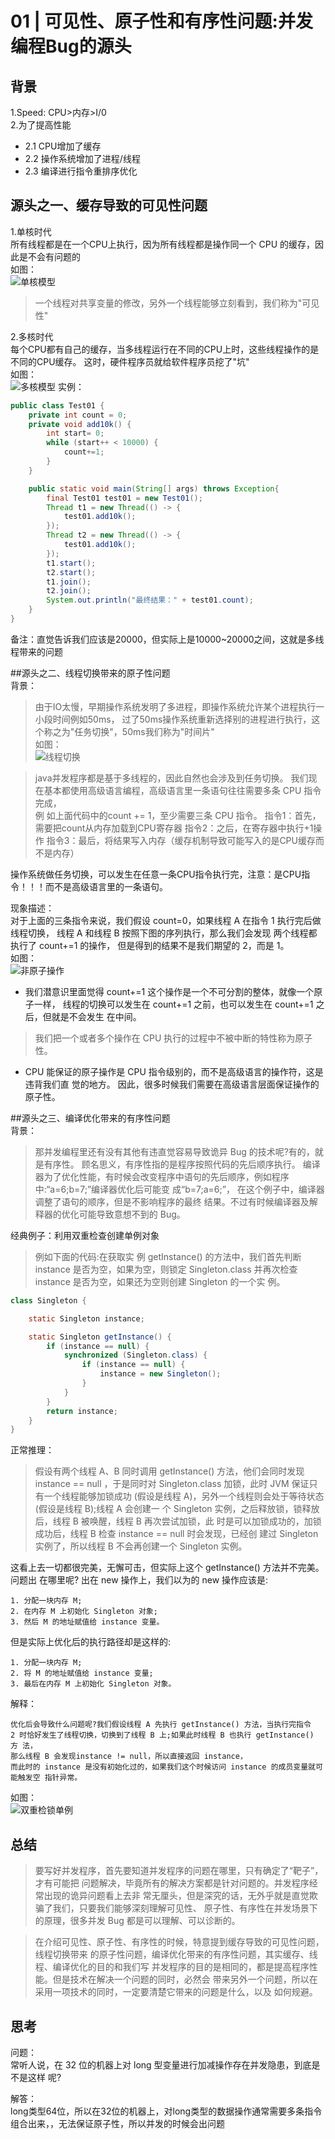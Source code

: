 # 01 | 可见性、原子性和有序性问题:并发编程Bug的源头

## 背景
1.Speed: CPU>内存>I/0     
2.为了提高性能        
- 2.1 CPU增加了缓存
- 2.2 操作系统增加了进程/线程
- 2.3 编译进行指令重排序优化

## 源头之一、缓存导致的可见性问题
1.单核时代      
所有线程都是在一个CPU上执行，因为所有线程都是操作同一个 CPU 的缓存，因此是不会有问题的      
如图：     
![单核模型](1单核模型.jpg)
> 一个线程对共享变量的修改，另外一个线程能够立刻看到，我们称为"可见性"

2.多核时代      
每个CPU都有自己的缓存，当多线程运行在不同的CPU上时，这些线程操作的是不同的CPU缓存。
这时，硬件程序员就给软件程序员挖了"坑"        
如图：     
![多核模型](2多核模型.png)
实例：     
```java
public class Test01 {
    private int count = 0;
    private void add10k() {
        int start= 0;
        while (start++ < 10000) {
            count+=1;
        }
    }

    public static void main(String[] args) throws Exception{
        final Test01 test01 = new Test01();
        Thread t1 = new Thread(() -> {
            test01.add10k();
        });
        Thread t2 = new Thread(() -> {
            test01.add10k();
        });
        t1.start();
        t2.start();
        t1.join();
        t2.join();
        System.out.println("最终结果：" + test01.count);
    }
}
```
备注：直觉告诉我们应该是20000，但实际上是10000~20000之间，这就是多线程带来的问题

##源头之二、线程切换带来的原子性问题     
背景：     
> 由于IO太慢，早期操作系统发明了多进程，即操作系统允许某个进程执行一小段时间例如50ms，
过了50ms操作系统重新选择别的进程进行执行，这个称之为"任务切换"，50ms我们称为"时间片"        
如图：     
![线程切换](03-线程切换.png)

>java并发程序都是基于多线程的，因此自然也会涉及到任务切换。
我们现在基本都使用高级语言编程，高级语言里一条语句往往需要多条 CPU 指令完成，       
例 如上面代码中的count += 1，至少需要三条 CPU 指令。
指令1：首先，需要把count从内存加载到CPU寄存器
指令2：之后，在寄存器中执行+1操作
指令3：最后，将结果写入内存（缓存机制导致可能写入的是CPU缓存而不是内存）

操作系统做任务切换，可以发生在任意一条CPU指令执行完，注意：是CPU指令！！！而不是高级语言里的一条语句。  
    
现象描述：        
对于上面的三条指令来说，我们假设 count=0，如果线程 A 在指令 1 执行完后做线程切换，
线程 A 和线程 B 按照下图的序列执行，那么我们会发现 两个线程都执行了 count+=1 的操作，
但是得到的结果不是我们期望的 2，而是 1。      
如图：     
![非原子操作](04-非原子操作.png)
- 我们潜意识里面觉得 count+=1 这个操作是一个不可分割的整体，就像一个原子一样，
线程的切换可以发生在 count+=1 之前，也可以发生在 count+=1 之后，但就是不会发生 在中间。
> 我们把一个或者多个操作在 CPU 执行的过程中不被中断的特性称为原子性。
- CPU 能保证的原子操作是 CPU 指令级别的，而不是高级语言的操作符，这是违背我们直 觉的地方。
因此，很多时候我们需要在高级语言层面保证操作的原子性。

##源头之三、编译优化带来的有序性问题     
背景：     
>那并发编程里还有没有其他有违直觉容易导致诡异 Bug 的技术呢?有的，就是有序性。
顾名思义，有序性指的是程序按照代码的先后顺序执行。
编译器为了优化性能，有时候会改变程序中语句的先后顺序，例如程序中:“a=6;b=7;”编译器优化后可能变 成“b=7;a=6;”，
在这个例子中，编译器调整了语句的顺序，但是不影响程序的最终 结果。不过有时候编译器及解释器的优化可能导致意想不到的 Bug。

经典例子：利用双重检查创建单例对象       
> 例如下面的代码:在获取实 例 getInstance() 的方法中，我们首先判断 instance 是否为空，如果为空，则锁定 Singleton.class 并再次检查 instance 是否为空，如果还为空则创建 Singleton 的一个实 例。
```java
class Singleton {

    static Singleton instance;

    static Singleton getInstance() {
        if (instance == null) {
            synchronized (Singleton.class) {
                if (instance == null) {
                    instance = new Singleton();
                }
            }
        }
        return instance;
    }
}
```
正常推理：      
>假设有两个线程 A、B 同时调用 getInstance() 方法，他们会同时发现 instance == null ，于是同时对 Singleton.class 加锁，此时 JVM 保证只有一个线程能够加锁成功
 (假设是线程 A)，另外一个线程则会处于等待状态(假设是线程 B);线程 A 会创建一 个 Singleton 实例，之后释放锁，锁释放后，线程 B 被唤醒，线程 B 再次尝试加锁，此 时是可以加锁成功的，加锁成功后，线程 B 检查 instance == null 时会发现，已经创 建过 Singleton 实例了，所以线程 B 不会再创建一个 Singleton 实例。

这看上去一切都很完美，无懈可击，但实际上这个 getInstance() 方法并不完美。问题出 在哪里呢?
出在 new 操作上，我们以为的 new 操作应该是:
```text
1. 分配一块内存 M;
2. 在内存 M 上初始化 Singleton 对象; 
3. 然后 M 的地址赋值给 instance 变量。
```
但是实际上优化后的执行路径却是这样的:
```text
1. 分配一块内存 M;
2. 将 M 的地址赋值给 instance 变量;
3. 最后在内存 M 上初始化 Singleton 对象。
```
解释： 
```text
优化后会导致什么问题呢?我们假设线程 A 先执行 getInstance() 方法，当执行完指令 
2 时恰好发生了线程切换，切换到了线程 B 上;如果此时线程 B 也执行 getInstance() 方 法，
那么线程 B 会发现instance != null，所以直接返回 instance，
而此时的 instance 是没有初始化过的，如果我们这个时候访问 instance 的成员变量就可能触发空 指针异常。
```
如图：     
![双重检锁单例](05-双重检锁单例.png)      

## 总结
> 要写好并发程序，首先要知道并发程序的问题在哪里，只有确定了“靶子”，才有可能把 问题解决，毕竟所有的解决方案都是针对问题的。并发程序经常出现的诡异问题看上去非 常无厘头，但是深究的话，无外乎就是直觉欺骗了我们，只要我们能够深刻理解可见性、 原子性、有序性在并发场景下的原理，很多并发 Bug 都是可以理解、可以诊断的。

>在介绍可见性、原子性、有序性的时候，特意提到缓存导致的可见性问题，线程切换带来 的原子性问题，编译优化带来的有序性问题，其实缓存、线程、编译优化的目的和我们写 并发程序的目的是相同的，都是提高程序性能。但是技术在解决一个问题的同时，必然会 带来另外一个问题，所以在采用一项技术的同时，一定要清楚它带来的问题是什么，以及 如何规避。


## 思考
问题：     
常听人说，在 32 位的机器上对 long 型变量进行加减操作存在并发隐患，到底是不是这样 呢?

解答：     
long类型64位，所以在32位的机器上，对long类型的数据操作通常需要多条指令组合出来，，无法保证原子性，所以并发的时候会出问题